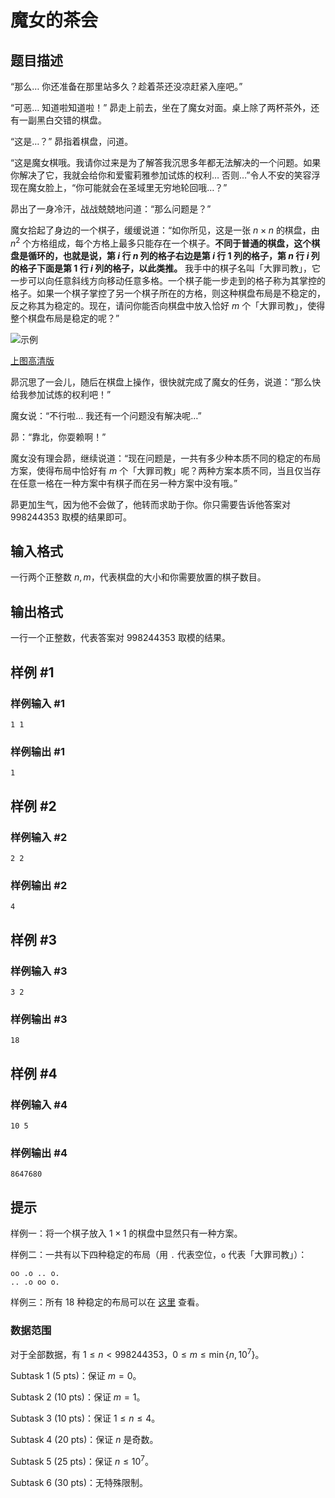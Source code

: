 # 魔女的茶会

## 题目描述

“那么… 你还准备在那里站多久？趁着茶还没凉赶紧入座吧。”

“可恶… 知道啦知道啦！” 昴走上前去，坐在了魔女对面。桌上除了两杯茶外，还有一副黑白交错的棋盘。

“这是…？” 昴指着棋盘，问道。

“这是魔女棋哦。我请你过来是为了解答我沉思多年都无法解决的一个问题。如果你解决了它，我就会给你和爱蜜莉雅参加试炼的权利… 否则…”令人不安的笑容浮现在魔女脸上，“你可能就会在圣域里无穷地轮回哦…？”

昴出了一身冷汗，战战兢兢地问道：“那么问题是？”

魔女拾起了身边的一个棋子，缓缓说道：“如你所见，这是一张 $n\times n$ 的棋盘，由 $n^2$ 个方格组成，每个方格上最多只能存在一个棋子。**不同于普通的棋盘，这个棋盘是循环的，也就是说，第 $i$ 行 $n$ 列的格子右边是第 $i$ 行 $1$ 列的格子，第 $n$ 行 $i$ 列的格子下面是第 $1$ 行 $i$ 列的格子，以此类推。** 我手中的棋子名叫「大罪司教」，它一步可以向任意斜线方向移动任意多格。一个棋子能一步走到的格子称为其掌控的格子。如果一个棋子掌控了另一个棋子所在的方格，则这种棋盘布局是不稳定的，反之称其为稳定的。现在，请问你能否向棋盘中放入恰好 $m$ 个「大罪司教」，使得整个棋盘布局是稳定的呢？”

![示例](https://cdn.luogu.com.cn/upload/image_hosting/8d8481wr.png)

[上图高清版](https://cdn.luogu.com.cn/upload/image_hosting/np9zk0t4.png)

昴沉思了一会儿，随后在棋盘上操作，很快就完成了魔女的任务，说道：“那么快给我参加试炼的权利吧！”

魔女说：“不行啦… 我还有一个问题没有解决呢…”

昴：“靠北，你耍赖啊！”

魔女没有理会昴，继续说道：“现在问题是，一共有多少种本质不同的稳定的布局方案，使得布局中恰好有 $m$ 个「大罪司教」呢？两种方案本质不同，当且仅当存在任意一格在一种方案中有棋子而在另一种方案中没有哦。”

昴更加生气，因为他不会做了，他转而求助于你。你只需要告诉他答案对 $998244353$ 取模的结果即可。


## 输入格式

一行两个正整数 $n,m$，代表棋盘的大小和你需要放置的棋子数目。

## 输出格式

一行一个正整数，代表答案对 $998244353$ 取模的结果。

## 样例 #1

### 样例输入 #1
```
1 1
```

### 样例输出 #1

```
1
```

## 样例 #2

### 样例输入 #2
```
2 2
```

### 样例输出 #2

```
4
```

## 样例 #3

### 样例输入 #3
```
3 2
```

### 样例输出 #3

```
18
```

## 样例 #4

### 样例输入 #4
```
10 5
```

### 样例输出 #4

```
8647680
```

## 提示

样例一：将一个棋子放入 $1\times1$ 的棋盘中显然只有一种方案。

样例二：一共有以下四种稳定的布局（用 `.` 代表空位，`o` 代表「大罪司教」）：

```plain
oo .o .. o.
.. .o oo o.
```

样例三：所有 $18$ 种稳定的布局可以在 [这里](https://www.luogu.com.cn/paste/obkotkqb) 查看。

### 数据范围

对于全部数据，有 $1\le n<998244353$，$0\le m\le\min\{n,10^7\}$。

Subtask 1 (5 pts)：保证 $m=0$。

Subtask 2 (10 pts)：保证 $m=1$。

Subtask 3 (10 pts)：保证 $1\le n\le 4$。

Subtask 4 (20 pts)：保证 $n$ 是奇数。

Subtask 5 (25 pts)：保证 $n\le 10^7$。

Subtask 6 (30 pts)：无特殊限制。
